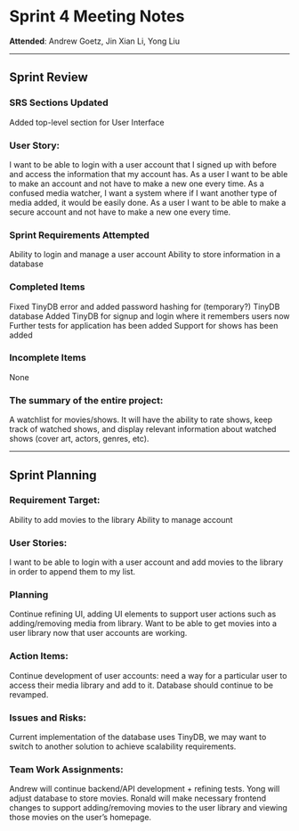 # Sprint 4 Meeting Notes

**Attended**: Andrew Goetz, Jin Xian Li, Yong Liu

***

## Sprint Review

### SRS Sections Updated

Added top-level section for User Interface
 
###  User Story:

I want to be able to login with a user account that I signed up with before and access the information that my account has.
As a user I want to be able to make an account and not have to make a new one every time.
As a confused media watcher, I want a system where if I want another type of media added, it would be easily done.
As a user I want to be able to make a secure account and not have to make a new one every time.

### Sprint Requirements Attempted

Ability to login and manage a user account
Ability to store information in a database

### Completed Items

Fixed TinyDB error and added password hashing for (temporary?) TinyDB database
Added TinyDB for signup and login where it remembers users now
Further tests for application has been added
Support for shows has been added

### Incomplete Items

None

### The summary of the entire project:

A watchlist for movies/shows. It will have the ability to rate shows, keep track of watched shows, and display relevant information about watched shows (cover art, actors, genres, etc).

***

## Sprint Planning

### Requirement Target:

Ability to add movies to the library
Ability to manage account


### User Stories:

I want to be able to login with a user account and add movies to the library in order to append them to my list.

### Planning

Continue refining UI, adding UI elements to support user actions such as adding/removing media from library.  Want to be able to get movies into a user library now that user accounts are working.

### Action Items:

Continue development of user accounts: need a way for a particular user to access their media library and add to it.  Database should continue to be revamped.

### Issues and Risks:

Current implementation of the database uses TinyDB, we may want to switch to another solution to achieve scalability requirements.

### Team Work Assignments:

Andrew will continue backend/API development + refining tests.
Yong will adjust database to store movies.
Ronald will make necessary frontend changes to support adding/removing movies to the user library and viewing those movies on the user’s homepage.
